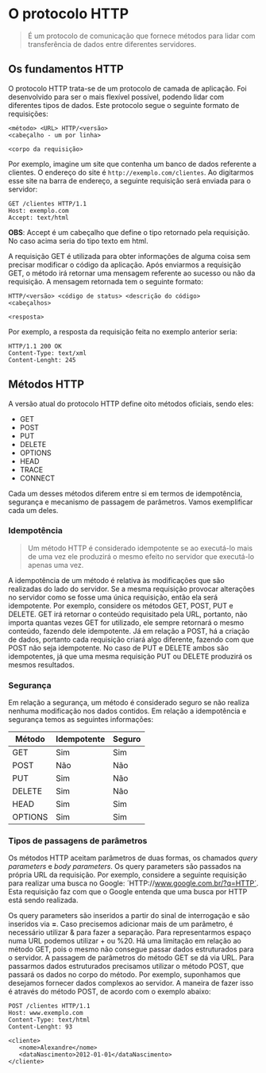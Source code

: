 # O protocolo HTTP

>É um protocolo de comunicação que fornece métodos para lidar com transferência de dados entre diferentes servidores.

## Os fundamentos HTTP

O protocolo HTTP trata-se de um protocolo de camada de aplicação. Foi desenvolvido para ser o mais flexível possível, podendo lidar com diferentes tipos de dados. Este protocolo segue o seguinte formato de requisições:

```
<método> <URL> HTTP/<versão>
<cabeçalho - um por linha>

<corpo da requisição>
```

Por exemplo, imagine um site que contenha um banco de dados referente a clientes. O endereço do site é `http://exemplo.com/clientes`. Ao digitarmos esse site na barra de endereço, a seguinte requisição será enviada para o servidor:

```
GET /clientes HTTP/1.1
Host: exemplo.com
Accept: text/html
```

**OBS**: Accept é um cabeçalho que define o tipo retornado pela requisição. No caso acima seria do tipo texto em html.

A requisição GET é utilizada para obter informações de alguma coisa sem precisar modificar o código da aplicação. Após enviarmos a requisição GET, o método irá retornar uma mensagem referente ao sucesso ou não da requisição. A mensagem retornada tem o seguinte formato:

```
HTTP/<versão> <código de status> <descrição do código>
<cabeçalhos>

<resposta>
```

Por exemplo, a resposta da requisição feita no exemplo anterior seria:

```
HTTP/1.1 200 OK
Content-Type: text/xml
Content-Lenght: 245
```
## Métodos HTTP

A versão atual do protocolo HTTP define oito métodos oficiais, sendo eles:
- GET
- POST
- PUT
- DELETE
- OPTIONS
- HEAD
- TRACE
- CONNECT

Cada um desses métodos diferem entre si em termos de idempotência, segurança e mecanismo de passagem de parâmetros. Vamos exemplificar cada um deles.

### Idempotência

>Um método HTTP é considerado idempotente se ao executá-lo mais de uma vez ele produzirá o mesmo efeito no servidor que executá-lo apenas uma vez.

A idempotência de um método é relativa às modificações que são realizadas do lado do servidor. Se a mesma requisição provocar alterações no servidor como se fosse uma única requisição, então ela será idempotente. Por exemplo, considere os métodos GET, POST, PUT e DELETE. GET irá retornar o conteúdo requisitado pela URL, portanto, não importa quantas vezes GET for utilizado, ele sempre retornará o mesmo conteúdo, fazendo dele idempotente. Já em relação a POST, há a criação de dados, portanto cada requisição criará algo diferente, fazendo com que POST não seja idempotente. No caso de PUT e DELETE ambos são idempotentes, já que uma mesma requisição PUT ou DELETE produzirá os mesmos resultados.

 ### Segurança

 Em relação a segurança, um método é considerado seguro se não realiza nenhuma modificação nos dados contidos. Em relação a idempotência e segurança temos as seguintes informações:
 
 |Método|Idempotente|Seguro|
 |---|---|---|
 |GET|Sim|Sim|
 |POST|Não|Não|
 |PUT|Sim|Não|
 |DELETE|Sim|Não|
 |HEAD|Sim|Sim|
 |OPTIONS|Sim|Sim|

### Tipos de passagens de parâmetros

Os métodos HTTP aceitam parâmetros de duas formas, os chamados *query parameters* e *body parameters*. Os query parameters são passados na própria URL da requisição. Por exemplo, considere a seguinte requisição para realizar uma busca no Google: ´HTTP://www.google.com.br/?q=HTTP´. Esta requisição faz com que o Google entenda que uma busca por HTTP está sendo realizada. 

Os query parameters são inseridos a partir do sinal de interrogação e são inseridos via **<chave>=<valor>**. Caso precisemos adicionar mais de um parâmetro, é necessário utilizar & para fazer a separação. Para representarmos espaço numa URL podemos utilizar + ou %20. Há uma limitação em relação ao método GET, pois o mesmo não consegue passar dados estruturados para o servidor. A passagem de parâmetros do método GET se dá via URL. Para passarmos dados estruturados precisamos utilizar o método POST, que passará os dados no corpo do método. Por exemplo, suponhamos que desejamos fornecer dados complexos ao servidor. A maneira de fazer isso é através do método POST, de acordo com o exemplo abaixo:

```
POST /clientes HTTP/1.1
Host: www.exemplo.com
Content-Type: text/html
Content-Lenght: 93

<cliente>
   <nome>Alexandre</nome>
   <dataNascimento>2012-01-01</dataNascimento>
</cliente>
```

